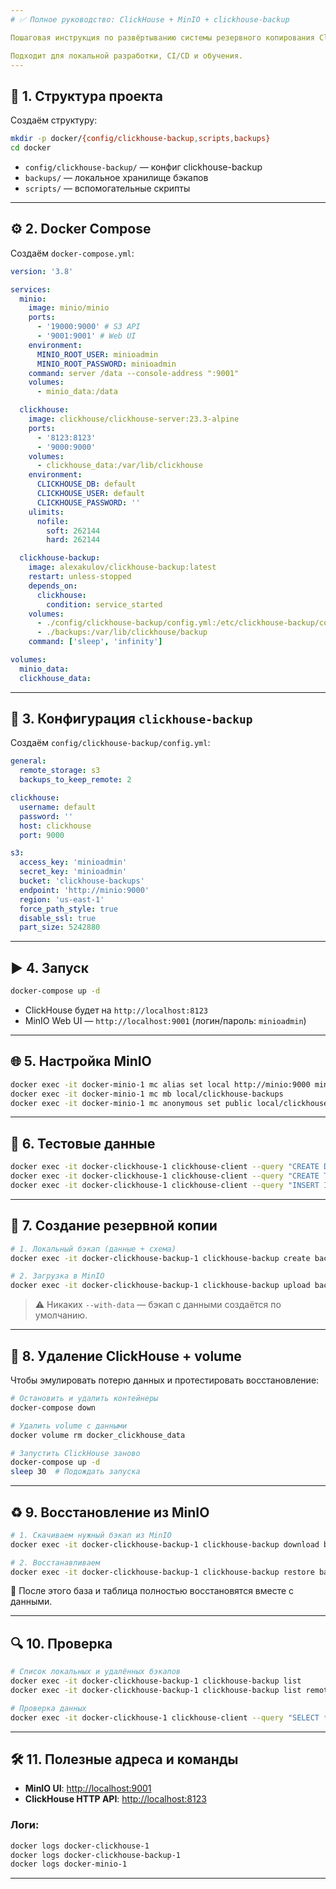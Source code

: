 ```yaml
---
# ✅ Полное руководство: ClickHouse + MinIO + clickhouse-backup

Пошаговая инструкция по развёртыванию системы резервного копирования ClickHouse с использованием MinIO и [clickhouse-backup](https://github.com/AlexAkulov/clickhouse-backup).

Подходит для локальной разработки, CI/CD и обучения.
---
```


## 🧰 1. Структура проекта

Создаём структуру:

```bash
mkdir -p docker/{config/clickhouse-backup,scripts,backups}
cd docker
```

- `config/clickhouse-backup/` — конфиг clickhouse-backup
- `backups/` — локальное хранилище бэкапов
- `scripts/` — вспомогательные скрипты

---

## ⚙️ 2. Docker Compose

Создаём `docker-compose.yml`:

```yaml
version: '3.8'

services:
  minio:
    image: minio/minio
    ports:
      - '19000:9000' # S3 API
      - '9001:9001' # Web UI
    environment:
      MINIO_ROOT_USER: minioadmin
      MINIO_ROOT_PASSWORD: minioadmin
    command: server /data --console-address ":9001"
    volumes:
      - minio_data:/data

  clickhouse:
    image: clickhouse/clickhouse-server:23.3-alpine
    ports:
      - '8123:8123'
      - '9000:9000'
    volumes:
      - clickhouse_data:/var/lib/clickhouse
    environment:
      CLICKHOUSE_DB: default
      CLICKHOUSE_USER: default
      CLICKHOUSE_PASSWORD: ''
    ulimits:
      nofile:
        soft: 262144
        hard: 262144

  clickhouse-backup:
    image: alexakulov/clickhouse-backup:latest
    restart: unless-stopped
    depends_on:
      clickhouse:
        condition: service_started
    volumes:
      - ./config/clickhouse-backup/config.yml:/etc/clickhouse-backup/config.yml
      - ./backups:/var/lib/clickhouse/backup
    command: ['sleep', 'infinity']

volumes:
  minio_data:
  clickhouse_data:
```

---

## 📝 3. Конфигурация `clickhouse-backup`

Создаём `config/clickhouse-backup/config.yml`:

```yaml
general:
  remote_storage: s3
  backups_to_keep_remote: 2

clickhouse:
  username: default
  password: ''
  host: clickhouse
  port: 9000

s3:
  access_key: 'minioadmin'
  secret_key: 'minioadmin'
  bucket: 'clickhouse-backups'
  endpoint: 'http://minio:9000'
  region: 'us-east-1'
  force_path_style: true
  disable_ssl: true
  part_size: 5242880
```

---

## ▶️ 4. Запуск

```bash
docker-compose up -d
```

- ClickHouse будет на `http://localhost:8123`
- MinIO Web UI — `http://localhost:9001` (логин/пароль: `minioadmin`)

---

## 🌐 5. Настройка MinIO

```bash
docker exec -it docker-minio-1 mc alias set local http://minio:9000 minioadmin minioadmin
docker exec -it docker-minio-1 mc mb local/clickhouse-backups
docker exec -it docker-minio-1 mc anonymous set public local/clickhouse-backups
```

---

## 🧪 6. Тестовые данные

```bash
docker exec -it docker-clickhouse-1 clickhouse-client --query "CREATE DATABASE IF NOT EXISTS test"
docker exec -it docker-clickhouse-1 clickhouse-client --query "CREATE TABLE test.data (id Int32, name String) ENGINE = MergeTree() ORDER BY id"
docker exec -it docker-clickhouse-1 clickhouse-client --query "INSERT INTO test.data VALUES (1, 'Alice'), (2, 'Bob')"
```

---

## 💾 7. Создание резервной копии

```bash
# 1. Локальный бэкап (данные + схема)
docker exec -it docker-clickhouse-backup-1 clickhouse-backup create backup_$(date +%Y%m%d_%H%M%S)

# 2. Загрузка в MinIO
docker exec -it docker-clickhouse-backup-1 clickhouse-backup upload backup_*
```

> ⚠️ Никаких `--with-data` — бэкап с данными создаётся по умолчанию.

---

## 🧹 8. Удаление ClickHouse + volume

Чтобы эмулировать потерю данных и протестировать восстановление:

```bash
# Остановить и удалить контейнеры
docker-compose down

# Удалить volume с данными
docker volume rm docker_clickhouse_data

# Запустить ClickHouse заново
docker-compose up -d
sleep 30  # Подождать запуска
```

---

## ♻️ 9. Восстановление из MinIO

```bash
# 1. Скачиваем нужный бэкап из MinIO
docker exec -it docker-clickhouse-backup-1 clickhouse-backup download backup_YYYYMMDD_HHMMSS

# 2. Восстанавливаем
docker exec -it docker-clickhouse-backup-1 clickhouse-backup restore backup_YYYYMMDD_HHMMSS
```

🎯 После этого база и таблица полностью восстановятся вместе с данными.

---

## 🔍 10. Проверка

```bash
# Список локальных и удалённых бэкапов
docker exec -it docker-clickhouse-backup-1 clickhouse-backup list
docker exec -it docker-clickhouse-backup-1 clickhouse-backup list remote

# Проверка данных
docker exec -it docker-clickhouse-1 clickhouse-client --query "SELECT * FROM test.data"
```

---

## 🛠 11. Полезные адреса и команды

- **MinIO UI**: [http://localhost:9001](http://localhost:9001)
- **ClickHouse HTTP API**: [http://localhost:8123](http://localhost:8123)

### Логи:

```bash
docker logs docker-clickhouse-1
docker logs docker-clickhouse-backup-1
docker logs docker-minio-1
```

---
